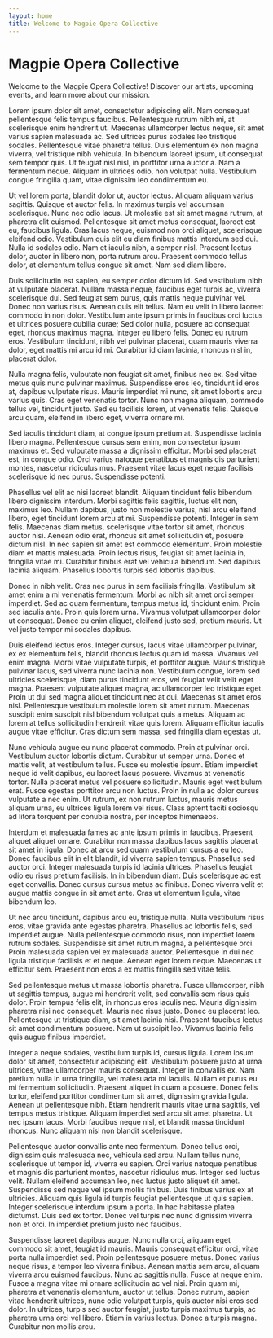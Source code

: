 ```yaml
---
layout: home
title: Welcome to Magpie Opera Collective
---
```


# Magpie Opera Collective

Welcome to the Magpie Opera Collective! Discover our artists, upcoming events, and learn more about our mission.

Lorem ipsum dolor sit amet, consectetur adipiscing elit. Nam consequat pellentesque felis tempus faucibus. Pellentesque rutrum nibh mi, at scelerisque enim hendrerit ut. Maecenas ullamcorper lectus neque, sit amet varius sapien malesuada ac. Sed ultrices purus sodales leo tristique sodales. Pellentesque vitae pharetra tellus. Duis elementum ex non magna viverra, vel tristique nibh vehicula. In bibendum laoreet ipsum, ut consequat sem tempor quis. Ut feugiat nisl nisl, in porttitor urna auctor a. Nam a fermentum neque. Aliquam in ultrices odio, non volutpat nulla. Vestibulum congue fringilla quam, vitae dignissim leo condimentum eu.

Ut vel lorem porta, blandit dolor ut, auctor lectus. Aliquam aliquam varius sagittis. Quisque et auctor felis. In maximus turpis vel accumsan scelerisque. Nunc nec odio lacus. Ut molestie est sit amet magna rutrum, at pharetra elit euismod. Pellentesque sit amet metus consequat, laoreet est eu, faucibus ligula. Cras lacus neque, euismod non orci aliquet, scelerisque eleifend odio. Vestibulum quis elit eu diam finibus mattis interdum sed dui. Nulla id sodales odio. Nam et iaculis nibh, a semper nisl. Praesent lectus dolor, auctor in libero non, porta rutrum arcu. Praesent commodo tellus dolor, at elementum tellus congue sit amet. Nam sed diam libero.

Duis sollicitudin est sapien, eu semper dolor dictum id. Sed vestibulum nibh at vulputate placerat. Nullam massa neque, faucibus eget turpis ac, viverra scelerisque dui. Sed feugiat sem purus, quis mattis neque pulvinar vel. Donec non varius risus. Aenean quis elit tellus. Nam eu velit in libero laoreet commodo in non dolor. Vestibulum ante ipsum primis in faucibus orci luctus et ultrices posuere cubilia curae; Sed dolor nulla, posuere ac consequat eget, rhoncus maximus magna. Integer eu libero felis. Donec eu rutrum eros. Vestibulum tincidunt, nibh vel pulvinar placerat, quam mauris viverra dolor, eget mattis mi arcu id mi. Curabitur id diam lacinia, rhoncus nisl in, placerat dolor.

Nulla magna felis, vulputate non feugiat sit amet, finibus nec ex. Sed vitae metus quis nunc pulvinar maximus. Suspendisse eros leo, tincidunt id eros at, dapibus vulputate risus. Mauris imperdiet mi nunc, sit amet lobortis arcu varius quis. Cras eget venenatis tortor. Nunc non magna aliquam, commodo tellus vel, tincidunt justo. Sed eu facilisis lorem, ut venenatis felis. Quisque arcu quam, eleifend in libero eget, viverra ornare mi.

Sed iaculis tincidunt diam, at congue ipsum pretium at. Suspendisse lacinia libero magna. Pellentesque cursus sem enim, non consectetur ipsum maximus et. Sed vulputate massa a dignissim efficitur. Morbi sed placerat est, in congue odio. Orci varius natoque penatibus et magnis dis parturient montes, nascetur ridiculus mus. Praesent vitae lacus eget neque facilisis scelerisque id nec purus. Suspendisse potenti.

Phasellus vel elit ac nisi laoreet blandit. Aliquam tincidunt felis bibendum libero dignissim interdum. Morbi sagittis felis sagittis, luctus elit non, maximus leo. Nullam dapibus, justo non molestie varius, nisl arcu eleifend libero, eget tincidunt lorem arcu at mi. Suspendisse potenti. Integer in sem felis. Maecenas diam metus, scelerisque vitae tortor sit amet, rhoncus auctor nisi. Aenean odio erat, rhoncus sit amet sollicitudin et, posuere dictum nisl. In nec sapien sit amet est commodo elementum. Proin molestie diam et mattis malesuada. Proin lectus risus, feugiat sit amet lacinia in, fringilla vitae mi. Curabitur finibus erat vel vehicula bibendum. Sed dapibus lacinia aliquam. Phasellus lobortis turpis sed lobortis dapibus.

Donec in nibh velit. Cras nec purus in sem facilisis fringilla. Vestibulum sit amet enim a mi venenatis fermentum. Morbi ac nibh sit amet orci semper imperdiet. Sed ac quam fermentum, tempus metus id, tincidunt enim. Proin sed iaculis ante. Proin quis lorem urna. Vivamus volutpat ullamcorper dolor ut consequat. Donec eu enim aliquet, eleifend justo sed, pretium mauris. Ut vel justo tempor mi sodales dapibus.

Duis eleifend lectus eros. Integer cursus, lacus vitae ullamcorper pulvinar, ex ex elementum felis, blandit rhoncus lectus quam id massa. Vivamus vel enim magna. Morbi vitae vulputate turpis, et porttitor augue. Mauris tristique pulvinar lacus, sed viverra nunc lacinia non. Vestibulum congue, lorem sed ultricies scelerisque, diam purus tincidunt eros, vel feugiat velit velit eget magna. Praesent vulputate aliquet magna, ac ullamcorper leo tristique eget. Proin ut dui sed magna aliquet tincidunt nec at dui. Maecenas sit amet eros nisl. Pellentesque vestibulum molestie lorem sit amet rutrum. Maecenas suscipit enim suscipit nisl bibendum volutpat quis a metus. Aliquam ac lorem at tellus sollicitudin hendrerit vitae quis lorem. Aliquam efficitur iaculis augue vitae efficitur. Cras dictum sem massa, sed fringilla diam egestas ut.

Nunc vehicula augue eu nunc placerat commodo. Proin at pulvinar orci. Vestibulum auctor lobortis dictum. Curabitur ut semper urna. Donec et mattis velit, at vestibulum tellus. Fusce eu molestie ipsum. Etiam imperdiet neque id velit dapibus, eu laoreet lacus posuere. Vivamus at venenatis tortor. Nulla placerat metus vel posuere sollicitudin. Mauris eget vestibulum erat. Fusce egestas porttitor arcu non luctus. Proin in nulla ac dolor cursus vulputate a nec enim. Ut rutrum, ex non rutrum luctus, mauris metus aliquam urna, eu ultrices ligula lorem vel risus. Class aptent taciti sociosqu ad litora torquent per conubia nostra, per inceptos himenaeos.

Interdum et malesuada fames ac ante ipsum primis in faucibus. Praesent aliquet aliquet ornare. Curabitur non massa dapibus lacus sagittis placerat sit amet in ligula. Donec at arcu sed quam vestibulum cursus a eu leo. Donec faucibus elit in elit blandit, id viverra sapien tempus. Phasellus sed auctor orci. Integer malesuada turpis id lacinia ultrices. Phasellus feugiat odio eu risus pretium facilisis. In in bibendum diam. Duis scelerisque ac est eget convallis. Donec cursus cursus metus ac finibus. Donec viverra velit et augue mattis congue in sit amet ante. Cras ut elementum ligula, vitae bibendum leo.

Ut nec arcu tincidunt, dapibus arcu eu, tristique nulla. Nulla vestibulum risus eros, vitae gravida ante egestas pharetra. Phasellus ac lobortis felis, sed imperdiet augue. Nulla pellentesque commodo risus, non imperdiet lorem rutrum sodales. Suspendisse sit amet rutrum magna, a pellentesque orci. Proin malesuada sapien vel ex malesuada auctor. Pellentesque in dui nec ligula tristique facilisis et et neque. Aenean eget lorem neque. Maecenas ut efficitur sem. Praesent non eros a ex mattis fringilla sed vitae felis.

Sed pellentesque metus ut massa lobortis pharetra. Fusce ullamcorper, nibh ut sagittis tempus, augue mi hendrerit velit, sed convallis sem risus quis dolor. Proin tempus felis elit, in rhoncus eros iaculis nec. Mauris dignissim pharetra nisi nec consequat. Mauris nec risus justo. Donec eu placerat leo. Pellentesque ut tristique diam, sit amet lacinia nisi. Praesent faucibus lectus sit amet condimentum posuere. Nam ut suscipit leo. Vivamus lacinia felis quis augue finibus imperdiet.

Integer a neque sodales, vestibulum turpis id, cursus ligula. Lorem ipsum dolor sit amet, consectetur adipiscing elit. Vestibulum posuere justo at urna ultrices, vitae ullamcorper mauris consequat. Integer in convallis ex. Nam pretium nulla in urna fringilla, vel malesuada mi iaculis. Nullam et purus eu mi fermentum sollicitudin. Praesent aliquet in quam a posuere. Donec felis tortor, eleifend porttitor condimentum sit amet, dignissim gravida ligula. Aenean ut pellentesque nibh. Etiam hendrerit mauris vitae urna sagittis, vel tempus metus tristique. Aliquam imperdiet sed arcu sit amet pharetra. Ut nec ipsum lacus. Morbi faucibus neque nisl, et blandit massa tincidunt rhoncus. Nunc aliquam nisl non blandit scelerisque.

Pellentesque auctor convallis ante nec fermentum. Donec tellus orci, dignissim quis malesuada nec, vehicula sed arcu. Nullam tellus nunc, scelerisque ut tempor id, viverra eu sapien. Orci varius natoque penatibus et magnis dis parturient montes, nascetur ridiculus mus. Integer sed luctus velit. Nullam eleifend accumsan leo, nec luctus justo aliquet sit amet. Suspendisse sed neque vel ipsum mollis finibus. Duis finibus varius ex at ultricies. Aliquam quis ligula id turpis feugiat pellentesque ut quis sapien. Integer scelerisque interdum ipsum a porta. In hac habitasse platea dictumst. Duis sed ex tortor. Donec vel turpis nec nunc dignissim viverra non et orci. In imperdiet pretium justo nec faucibus.

Suspendisse laoreet dapibus augue. Nunc nulla orci, aliquam eget commodo sit amet, feugiat id mauris. Mauris consequat efficitur orci, vitae porta nulla imperdiet sed. Proin pellentesque posuere metus. Donec varius neque risus, a tempor leo viverra finibus. Aenean mattis sem arcu, aliquam viverra arcu euismod faucibus. Nunc ac sagittis nulla. Fusce at neque enim. Fusce a magna vitae mi ornare sollicitudin ac vel nisi. Proin quam mi, pharetra at venenatis elementum, auctor ut tellus. Donec rutrum, sapien vitae hendrerit ultrices, nunc odio volutpat turpis, quis auctor nisi eros sed dolor. In ultrices, turpis sed auctor feugiat, justo turpis maximus turpis, ac pharetra urna orci vel libero. Etiam in varius lectus. Donec a turpis magna. Curabitur non mollis arcu.
